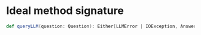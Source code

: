 # Ideal method signature 

```scala
def queryLLM(question: Question): Either[LLMError | IOException, Answer] = ???
```
